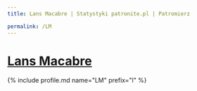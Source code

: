 ```yaml
---
title: Lans Macabre | Statystyki patronite.pl | Patromierz

permalink: /LM
---
```


# [Lans Macabre](https://patronite.pl/LM)

{% include profile.md name="LM" prefix="l" %}
